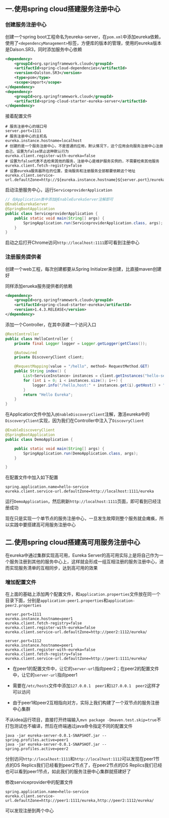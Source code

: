 ## 一.使用spring cloud搭建服务注册中心

### 创建服务注册中心

创建一个spring boot工程命名为eureka-server，在`pom.xml`中添加eureka依赖，使用了`<dependencyManagement>`标签，方便库的版本的管理，使用的eureka版本是Dalson.SR3，同时添加服务中心依赖

```xml
<dependency>
    <groupId>org.springframework.cloud</groupId>
    <artifactId>spring-cloud-dependencies</artifactId>
    <version>Dalston.SR3</version>
    <type>pom</type>
    <scope>import</scope>
</dependency>
<dependency>
    <groupId>org.springframework.cloud</groupId>
    <artifactId>spring-cloud-starter-eureka-server</artifactId>
</dependency>
```

接着配置文件

```properties
# 服务注册中心的端口号
server.port=1111
# 服务注册中心的主机名
eureka.instance.hostname=localhost
# 创建的是一个服务注册中心，不是普通的应用，默认情况下，这个应用会向服务注册中心注册自己，设置为false禁止这种默认行为
eureka.client.register-with-eureka=false
# 设置为false代表不去检索其他的服务，注册中心是维护服务实例的，不需要检索其他服务
eureka.client.fetch-registry=false
# 设置eureka服务器所在的位置，查询服务和注册服务全部都要依赖这个地址
eureka.client.service-url.defaultZone=http://${eureka.instance.hostname}${server.port}/eureka/
```

启动注册服务中心，运行`ServiceproviderApplication`

```java
// 在Application类中添加@EnableEurekaServer注解即可
@EnableEurekaServer
@SpringBootApplication
public class ServiceproviderApplication {
    public static void main(String[] args) {
        SpringApplication.run(ServiceproviderApplication.class, args);
    }
}
```

启动之后打开Chrome访问`http://localhost:1111`即可看到注册中心

### 注册服务提供者

创建一个web工程，每次创建都要从Spring Initialzer来创建，比直接maven创建好

同样添加erueka服务提供者的依赖

```xml
<dependency>
    <groupId>org.springframework.cloud</groupId>
    <artifactId>spring-cloud-starter-eureka</artifactId>
    <version>1.4.3.RELEASE</version>
</dependency>
```

添加一个Controller，在其中添建一个访问入口

```java
@RestController
public class HelloController {
    private final Logger logger = Logger.getLogger(getClass());

    @Autowired
    private DiscoveryClient client;

    @RequestMapping(value = "/hello", method= RequestMethod.GET)
    public String index() {
        List<ServiceInstance> instances = client.getInstances("hello-service");
        for (int i = 0; i < instances.size(); i++) {
            logger.info("/hello,host:" + instances.get(i).getHost() + ",service-id:" + instances.get(i).getServiceId());
        }
        return "Hello Eureka";
    }
}
```

在Application文件中加入`@EnableDiscoveryClient`注解，激活eureka中的`DiscoveryClient`实现，因为我们在Controller中注入了`DiscovryClient`

```java
@EnableDiscoveryClient
@SpringBootApplication
public class DemoApplication {

    public static void main(String[] args) {
        SpringApplication.run(DemoApplication.class, args);
    }

}
```

在配置文件中加入如下配置

```properties
spring.application.name=hello-service
eureka.client.service-url.defaultZone=http://localhost:1111/eureka
```

运行`DemoApplication`，然后刷新`http://localhost:1111`页面，即可看到已经注册成功

现在只是实现一个单节点的服务注册中心，一旦发生故障则整个服务就会瘫痪，所以实践中要搭建高可用服务注册中心

## 二.使用spring cloud搭建高可用服务注册中心

在eureka中通过集群实现高可用，Eureka Server的高可用实际上是将自己作为一个服务注册到其他的服务中心上，这样就会形成一组互相注册的服务注册中心，进而实现服务清单的互相同步，达到高可用的效果

### 增加配置文件

在上面的基础上添加两个配置文件，和`application.properties`文件放在同一个目录下面，分别是`application-peer1.properties`和`application-peer2.properties`

```properties
server.port=1111
eureka.instance.hostname=peer1
eureka.client.fetch-registry=false
eureka.client.register-with-eureka=false
eureka.client.service-url.defaultZone=http://peer2:1112/eureka/
```

```properties
server.port=1112
eureka.instance.hostname=peer1
eureka.client.register-with-eureka=false
eureka.client.fetch-registry=false
eureka.client.service-url.defaultZone=http://peer1:1111/eureka/
```

+   在peer1的配置文件中，让它的`server-url`指向peer2；在peer2的配置文件中，让它的`server-url`指向peer1

+   需要在`/etc/hosts`文件中添加`127.0.0.1  peer1`和`127.0.0.1  peer2`这样才可以访问
+   由于peer1和peer2互相指向对方，实际上我们构建了一个双节点的服务注册中心集群

不从idea运行项目，直接打开终端输入`mvn package -Dmaven.test.skip=true`不打包测试也不编译，然后在终端通过java命令指定不同的配置文件

```
java -jar eureka-server-0.0.1-SNAPSHOT.jar --spring.profiles.active=peer1
java -jar eureka-server-0.0.1-SNAPSHOT.jar --spring.profiles.active=peer2
```

分别访问`http://localhost:1111`和`http://localhost:1112`可以发现在peer1节点的DS Replics我们已经看到peer2节点了，在peer2节点的DS Replics我们已经也可以看到peer1节点，如此我们的服务注册中心集群就搭建好了

修改serviceprovider中的配置文件

```
spring.application.name=hello-service
eureka.client.service-url.defaultZone=http://peer1:1111/eureka,http://peer2:1112/eureka/
```

可以发现注册到两个中心